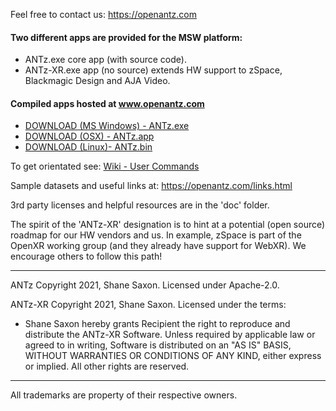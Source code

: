 
Feel free to contact us: https://openantz.com

#### Two different apps are provided for the MSW platform:

- ANTz.exe core app (with source code).
- ANTz-XR.exe app (no source) extends HW support to zSpace, Blackmagic Design and AJA Video.

#### Compiled apps hosted at www.openantz.com
- <a href="https://openantz.com/download/msw/">DOWNLOAD (MS Windows) - ANTz.exe</a>
- <a href="https://openantz.com/download/osx/">DOWNLOAD (OSX) - ANTz.app</a>
- <a href="https://openantz.com/download/linux/">DOWNLOAD (Linux)- ANTz.bin</a>

To get orientated see: <a href="https://github.com/openantz/antz/wiki/User-Commands/">Wiki - User Commands</a>

Sample datasets and useful links at: https://openantz.com/links.html

3rd party licenses and helpful resources are in the 'doc' folder.

The spirit of the 'ANTz-XR' designation is to hint at a potential (open source) roadmap for our HW vendors and us. In example, zSpace is part of the OpenXR working group (and they already have support for WebXR). We encourage others to follow this path!

----
ANTz Copyright 2021, Shane Saxon. Licensed under Apache-2.0.

ANTz-XR Copyright 2021, Shane Saxon. Licensed under the terms:
- Shane Saxon hereby grants Recipient the right to reproduce and distribute the ANTz-XR Software. Unless required by applicable law or agreed to in writing, Software is distributed on an "AS IS" BASIS, WITHOUT WARRANTIES OR CONDITIONS OF ANY KIND, either express or implied. All other rights are reserved.

----
All trademarks are property of their respective owners.
